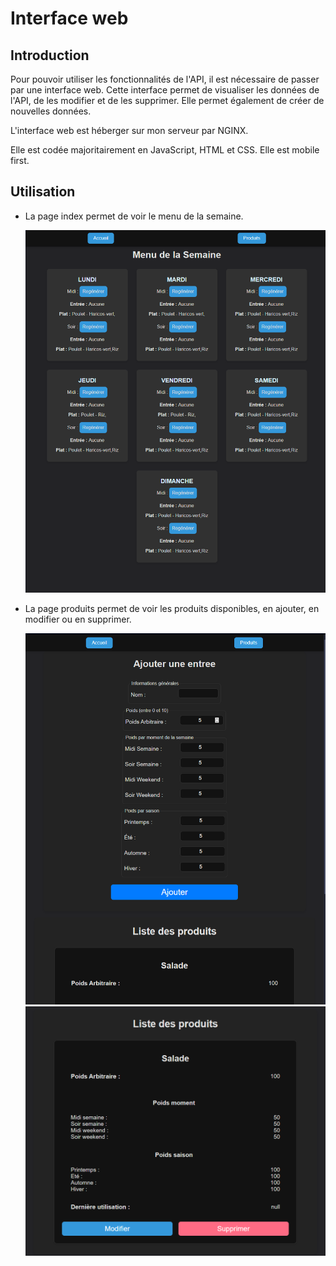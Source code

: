 # Interface web

## Introduction
Pour pouvoir utiliser les fonctionnalités de l'API, il est nécessaire de passer par une interface web. Cette interface permet de visualiser les données de l'API, de les modifier et de les supprimer. Elle permet également de créer de nouvelles données.

L'interface web est héberger sur mon serveur par NGINX.

Elle est codée majoritairement en JavaScript, HTML et CSS.
Elle est mobile first.

## Utilisation
- La page index permet de voir le menu de la semaine.

  ![Index](./index.png)
- La page produits permet de voir les produits disponibles, en ajouter, en modifier ou en supprimer.

  ![Produits](./products.png)
  ![Produits list](./products2.png)